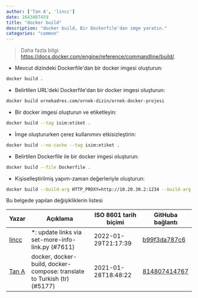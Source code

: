 ```yaml
---
author: ['Tan A', 'lincc']
date: 1643487459
title: "docker build"
description: "docker build, Bir Dockerfile'dan imge yaratın."
categories: "common"
---
```

> Daha fazla bilgi: <https://docs.docker.com/engine/reference/commandline/build/>.

- Mevcut dizindeki Dockerfile'dan bir docker imgesi oluşturun:

```bash
docker build .
```

- Belirtilen URL'deki Dockerfile'dan bir docker imgesi oluşturun:

```bash
docker build ornekadres.com/ornek-dizin/ornek-docker-projesi
```

- Bir docker imgesi oluşturun ve etiketleyin:

```bash
docker build --tag isim:etiket .
```

- İmge oluştururken çerez kullanımını etkisizleştirin:

```bash
docker build --no-cache --tag isim:etiket .
```

- Belirtilen Dockerfile ile bir docker imgesi oluşturun:

```bash
docker build --file Dockerfile .
```

- Kişiselleştirilmiş yapım-zaman değerleriyle oluşturun:

```bash
docker build --build-arg HTTP_PROXY=http://10.20.30.2:1234 --build-arg FTP_PROXY=http://40.50.60.5:4567 .
```
Bu belgede yapılan değişikliklerin listesi


Yazar | Açıklama | ISO 8601 tarih biçimi | GitHuba bağlantı
------|-----|-----|-----
[lincc](mailto:46962923+blueskyson@users.noreply.github.com) | *: update links via set-more-info-link.py (#7611) | 2022-01-29T21:17:39 | [b99f3da787c6](https://github.com/tldr-pages/tldr/commit/b99f3da787c6f43a545b9cb5ebd8265b1367fbc4)
[Tan A](mailto:40173707+Yutyo@users.noreply.github.com) | docker, docker-build, docker-compose: translate to Turkish (tr) (#5177) | 2021-01-28T18:48:22 | [814807414767](https://github.com/tldr-pages/tldr/commit/814807414767b7560cb28de03766adbda5c72f75)

